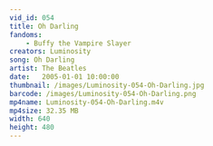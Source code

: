 ```yaml
---
vid_id: 054
title: Oh Darling
fandoms:
    - Buffy the Vampire Slayer
creators: Luminosity
song: Oh Darling
artist: The Beatles
date:   2005-01-01 10:00:00
thumbnail: /images/Luminosity-054-Oh-Darling.jpg
barcode: /images/Luminosity-054-Oh-Darling.png
mp4name: Luminosity-054-Oh-Darling.m4v
mp4size: 32.35 MB
width: 640
height: 480
---
```



